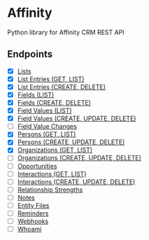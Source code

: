 # Affinity
Python library for Affinity CRM REST API

## Endpoints
- [x] [Lists](https://api-docs.affinity.co/#lists)
- [x] [List Entries (GET, LIST)](https://api-docs.affinity.co/#list-entries)
- [x] [List Entries (CREATE, DELETE)](https://api-docs.affinity.co/#list-entries)
- [x] [Fields (LIST)](https://api-docs.affinity.co/#fields)
- [x] [Fields (CREATE, DELETE)](https://api-docs.affinity.co/#fields)
- [x] [Field Values (LIST)](https://api-docs.affinity.co/#field-values)
- [x] [Field Values (CREATE, UPDATE, DELETE)](https://api-docs.affinity.co/#field-values)
- [ ] [Field Value Changes](https://api-docs.affinity.co/#field-value-changes)
- [x] [Persons (GET, LIST)](https://api-docs.affinity.co/#persons)
- [x] [Persons (CREATE, UPDATE, DELETE)](https://api-docs.affinity.co/#persons)
- [x] [Organizations (GET, LIST)](https://api-docs.affinity.co/#organizations) 
- [ ] [Organizations (CREATE, UPDATE, DELETE)](https://api-docs.affinity.co/#organizations) 
- [ ] [Opportunities](https://api-docs.affinity.co/#opportunities)
- [ ] [Interactions (GET, LIST)](https://api-docs.affinity.co/#interactions) 
- [ ] [Interactions (CREATE, UPDATE, DELETE)](https://api-docs.affinity.co/#interactions) 
- [ ] [Relationship Strengths](https://api-docs.affinity.co/#relationship-strengths)
- [ ] [Notes](https://api-docs.affinity.co/#notes)
- [ ] [Entity Files](https://api-docs.affinity.co/#entity-files)
- [ ] [Reminders](https://api-docs.affinity.co/#reminders)
- [ ] [Webhooks](https://api-docs.affinity.co/#webhooks)
- [ ] [Whoami](https://api-docs.affinity.co/#whoami)
